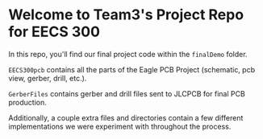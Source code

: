 # Welcome to Team3's Project Repo for EECS 300

 In this repo, you'll find our final project code within the `finalDemo` folder.
 
 `EECS300pcb` contains all the parts of the Eagle PCB Project (schematic, pcb view, gerber, drill, etc.).
 
 `GerberFiles` contains gerber and drill files sent to JLCPCB for final PCB production.

 Additionally, a couple extra files and directories contain a few different implementations we were experiment with throughout the process.
